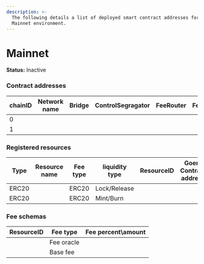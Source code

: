 ```yaml
---
description: >-
  The following details a list of deployed smart contract addresses for our
  Mainnet environment.
---
```


# Mainnet

**Status:** Inactive

### Contract addresses

| chainID | Network name | Bridge | ControlSegragator | FeeRouter | FeeHandlerWithOracle | Erc20Hander |
| ------- | ------------ | ------ | ----------------- | --------- | -------------------- | ----------- |
| 0       |              |        |                   |           |                      |             |
| 1       |              |        |                   |           |                      |             |

### Registered resources

| Type  | Resource name | Fee type | liquidity type | ResourceID | Goerli Contract address | Mumbai contract address |
| ----- | ------------- | -------- | -------------- | ---------- | ----------------------- | ----------------------- |
| ERC20 |               | ERC20    | Lock/Release   |            |                         |                         |
| ERC20 |               | ERC20    | Mint/Burn      |            |                         |                         |

### Fee schemas

| ResourceID | Fee type   | Fee percent\amount |
| ---------- | ---------- | ------------------ |
|            | Fee oracle |                    |
|            | Base fee   |                    |
